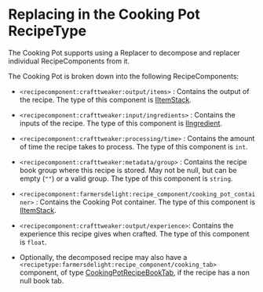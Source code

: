 # Replacing in the Cooking Pot RecipeType

The Cooking Pot supports using a Replacer to decompose and replacer individual RecipeComponents from it.

The Cooking Pot is broken down into the following RecipeComponents:

- `<recipecomponent:crafttweaker:output/items>` : Contains the output of the recipe. The type of this component is [IItemStack](/vanilla/api/item/IItemStack).
- `<recipecomponent:crafttweaker:input/ingredients>` : Contains the inputs of the recipe. The type of this component is [IIngredient](/vanilla/api/item/IIngredient).
- `<recipecomponent:crafttweaker:processing/time>` : Contains the amount of time the recipe takes to process. The type of this component is `int`.
- `<recipecomponent:crafttweaker:metadata/group>` : Contains the recipe book group where this recipe is stored. May not be null, but can be empty (`""`) or a valid group. The type of this component is `string`.
- `<recipecomponent:farmersdelight:recipe_component/cooking_pot_container>` : Contains the Cooking Pot container. The type of this component is [IItemStack](/vanilla/api/item/IItemStack).
- `<recipecomponent:crafttweaker:output/experience>`:  Contains the experience this recipe gives when crafted. The type of this component is `float`.

- Optionally, the decomposed recipe may also have a `<recipetype:farmersdelight:recipe_component/cooking_tab>` component, of type [CookingPotRecipeBookTab](/mods/FarmersDelight/CookingPotRecipeBookTab), if the recipe has a non null book tab.